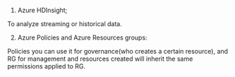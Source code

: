 1. Azure HDInsight;

To analyze streaming or historical data.

2. Azure Policies and Azure Resources groups:

Policies you can use it for governance(who creates a certain resource), and RG for management and  resources created will inherit the same permissions applied to RG.